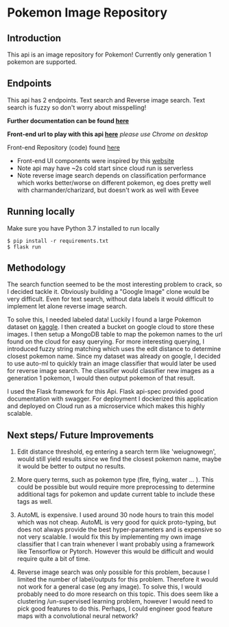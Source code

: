 # Pokemon Image Repository

## Introduction

This api is an image repository for Pokemon! Currently only
generation 1 pokemon are supported.


## Endpoints

This api has 2 endpoints. Text search and Reverse image search.
Text search is fuzzy so don't worry about misspelling!

**Further documentation can be found [here](https://shopify-backend-4wd24tlmta-uc.a.run.app/swagger-ui/)**

**Front-end url to play with this api [here](https://shopify-backend-challenge-frontend.vercel.app/)** *please use Chrome on desktop*

Front-end Repository (code) found [here](https://github.com/alacwong/shopify-backend-challenge-frontend)

* Front-end UI components were inspired by this [website](https://h-richard.com/)
* Note api may have ~2s cold start since cloud run is serverless
* Note reverse image search depends on classification performance which works better/worse on different pokemon, eg does pretty well with charmander/charizard, but doesn't work as well with Eevee

## Running locally

Make sure you have Python 3.7 installed to run locally

```
$ pip install -r requirements.txt
$ flask run
```

## Methodology 

The search function seemed to be the most interesting problem to crack, so I
decided tackle it. Obviously building a "Google Image" clone would be very difficult. Even 
for text search, without data labels it would difficult to implement let alone reverse image search.

To solve this, I needed labeled data! Luckily I found a large Pokemon dataset on [kaggle](https://www.kaggle.com/thedagger/pokemon-generation-one).
I then created a bucket on google cloud to store these images. I then setup a MongoDB table to map the pokemon
names to the url found on the cloud for easy querying. For more interesting querying, I introduced fuzzy string
matching which uses the edit distance to determine closest pokemon name. Since my dataset was already on google, I decided
to use auto-ml to quickly train an image classifier that would later be used for reverse image search. The classifier
would classifier new images as a generation 1 pokemon, I would then output pokemon of that result.

I used the Flask framework for this Api. Flask api-spec provided good documentation with swagger.
For deployment I dockerized this application and deployed on Cloud run as a microservice which makes
this highly scalable.

## Next steps/ Future Improvements

1. Edit distance threshold, eg entering a search term like 'weiugnowegn', would 
still yield results since we find the closest pokemon name, maybe it would be
better to output no results.

2. More query terms, such as pokemon type (fire, flying, water ... ). This could be possible
but would require more preprocessing to determine additional tags for pokemon and update current table
to include these tags as well.

3. AutoML is expensive. I used around 30 node hours to train this model which was not cheap.
AutoML is very good for quick proto-typing, but does not always provide the best hyper-parameters
and is expensive so not very scalable. I would fix this by implementing my own image classifier 
that I can train whenever I want probably using a framework like Tensorflow or Pytorch. However
this would be difficult and would require quite a bit of time.

4. Reverse image search was only possible for this problem, because I limited 
the number of label/outputs for this problem. Therefore it would not work for a general case
(eg any image). To solve this, I would probably need to do more research on this topic.
This does seem like a clustering /un-supervised learning problem, however I would need to pick 
good features to do this. Perhaps, I could engineer good feature maps with a convolutional neural network?



